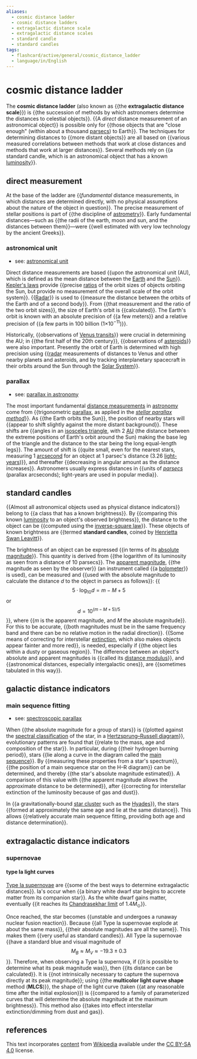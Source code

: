 ```yaml
---
aliases:
  - cosmic distance ladder
  - cosmic distance ladders
  - extragalactic distance scale
  - extragalactic distance scales
  - standard candle
  - standard candles
tags:
  - flashcard/active/general/cosmic_distance_ladder
  - language/in/English
---
```


# cosmic distance ladder

The __cosmic distance ladder__ (also known as {{the __extragalactic distance scale__}}) is {{the succession of methods by which astronomers determine the distances to celestial objects}}. {{A _direct_ distance measurement of an astronomical object}} is possible only for {{those objects that are "close enough" (within about a thousand [parsecs](parsec.md)) to Earth}}. The techniques for determining distances to {{more distant objects}} are all based on {{various measured correlations between methods that work at close distances and methods that work at larger distances}}. Several methods rely on {{a standard candle, which is an astronomical object that has a known [luminosity](luminosity.md)}}. <!--SR:!2024-11-03,69,310!2024-09-22,33,270!2024-10-30,65,310!2024-09-21,33,270!2024-09-27,39,290!2024-10-06,39,250!2024-09-26,38,270-->

## direct measurement

At the base of the ladder are {{_fundamental_ distance measurements, in which distances are determined directly, with no physical assumptions about the nature of the object in question}}. The precise measurement of stellar positions is part of {{the discipline of [astrometry](astrometry.md)}}. Early fundamental distances—such as {{the radii of the earth, moon and sun, and the distances between them}}—were {{well estimated with very low technology by the ancient Greeks}}. <!--SR:!2024-11-04,70,310!2024-10-25,63,310!2024-10-19,58,310!2024-10-13,50,290-->

### astronomical unit

- see: [astronomical unit](astronomical%20unit.md)

Direct distance measurements are based {{upon the astronomical unit (AU), which is defined as the mean distance between the [Earth](Earth.md) and the [Sun](Sun.md)}}. [Kepler's laws](Kepler's%20laws%20of%20planetary%20motion.md) provide {{precise [ratios](ratio.md) of the orbit sizes of objects orbiting the Sun, but provide no measurement of the overall scale of the orbit system}}. {{[Radar](radar.md)}} is used to {{measure the distance between the orbits of the Earth and of a second body}}. From {{that measurement and the ratio of the two orbit sizes}}, the size of Earth's orbit is {{calculated}}. The Earth's orbit is known with an absolute precision of {{a few meters}} and a relative precision of {{a few parts in 100 billion (1×10<sup>−11</sup>)}}. <!--SR:!2024-11-05,71,310!2024-10-08,50,290!2024-10-25,62,310!2024-11-21,72,270!2024-10-09,47,290!2025-01-27,131,310!2024-10-21,59,310!2024-10-02,44,290-->

Historically, {{observations of [Venus transits](Transit%20of%20Venus.md#scientific%20interest%20in%20transits)}} were crucial in determining the AU; in {{the first half of the 20th century}}, {{observations of [asteroids](asteroid.md)}} were also important. Presently the orbit of Earth is determined with high precision using {{[radar](radar.md) measurements of distances to Venus and other nearby planets and asteroids, and by tracking interplanetary spacecraft in their orbits around the Sun through the [Solar System](Solar%20System.md)}}. <!--SR:!2024-10-09,46,290!2025-01-17,124,290!2024-09-27,36,290!2024-10-24,57,270-->

### parallax

- see: [parallax in astronomy](parallax%20in%20astronomy.md)

The most important fundamental [distance measurements](length%20measurement.md) in [astronomy](astronomy.md) come from {{trigonometric [parallax](parallax.md), as applied in the _[stellar parallax method](stellar%20parallax.md#method)_}}. As {{the Earth orbits the Sun}}, the position of nearby stars will {{appear to shift slightly against the more distant background}}. These shifts are {{angles in an [isosceles triangle](isosceles%20triangle.md), with 2 [AU](astronomical%20unit.md) (the distance between the extreme positions of Earth's orbit around the Sun) making the base leg of the triangle and the distance to the star being the long equal-length legs}}. The amount of shift is {{quite small, even for the nearest stars, measuring 1 [arcsecond](minute%20and%20second%20of%20arc.md) for an object at 1 parsec's distance (3.26 [light-years](light-year.md))}}, and thereafter {{decreasing in angular amount as the distance increases}}. Astronomers usually express distances in {{units of _[parsecs](parsec.md)_ (parallax arcseconds); light-years are used in popular media}}. <!--SR:!2024-10-03,44,290!2024-11-02,68,310!2024-10-16,55,310!2024-10-14,53,310!2024-10-13,52,310!2024-10-06,43,290!2024-10-20,58,310-->

## standard candles

{{Almost all astronomical objects used as physical distance indicators}} belong to {{a class that has a known brightness}}. By {{comparing this known [luminosity](luminosity.md) to an object's observed brightness}}, the distance to the object can be {{computed using the [inverse-square law](inverse-square%20law.md)}}. These objects of known brightness are {{termed __standard candles__, coined by [Henrietta Swan Leavitt](Henrietta%20Swan%20Leavitt.md)}}. <!--SR:!2024-10-10,47,290!2024-10-06,49,290!2025-01-06,112,290!2024-10-27,64,310!2024-11-26,82,290-->

The brightness of an object can be expressed {{in terms of its [absolute magnitude](absolute%20magnitude.md)}}. This quantity is derived from {{the logarithm of its luminosity as seen from a distance of 10 parsecs}}. The [apparent magnitude](apparent%20magnitude.md), {{the magnitude as seen by the observer}} (an instrument called {{a [bolometer](bolometer.md)}} is used), can be measured and {{used with the absolute magnitude to calculate the distance _d_ to the object in parsecs as follows}}: {{$$5 \cdot \log_{10} d = m − M + 5$$ or $$d = 10^{(m − M + 5) / 5}$$}}, where {{_m_ is the apparent magnitude, and _M_ the absolute magnitude}}. For this to be accurate, {{both magnitudes must be in the same frequency band and there can be no relative motion in the radial direction}}. {{Some means of correcting for interstellar [extinction](extinction%20(astronomy).md), which also makes objects appear fainter and more red}}, is needed, especially if {{the object lies within a dusty or gaseous region}}. The difference between an object's absolute and apparent magnitudes is {{called its [distance modulus](distance%20modulus.md)}}, and {{astronomical distances, especially intergalactic ones}}, are {{sometimes tabulated in this way}}. <!--SR:!2024-12-07,82,270!2024-10-06,47,290!2024-10-21,60,310!2024-10-21,59,310!2024-09-22,34,270!2024-09-29,41,290!2024-11-05,71,310!2024-10-23,35,250!2024-09-24,37,290!2024-11-08,67,270!2024-10-26,64,310!2024-12-09,83,270!2024-09-20,32,270-->

## galactic distance indicators

### main sequence fitting

- see: [spectroscopic parallax](spectroscopic%20parallax.md)

When {{the absolute magnitude for a group of stars}} is {{plotted against the [spectral classification](stellar%20classification.md) of the star, in a [Hertzsprung–Russell diagram](Hertzsprung–Russell%20diagram.md)}}, evolutionary patterns are found that {{relate to the mass, age and composition of the star}}. In particular, during {{their hydrogen burning period}}, stars {{lie along a curve in the diagram called the [main sequence](main%20sequence.md)}}. By {{measuring these properties from a star's spectrum}}, {{the position of a main sequence star on the H–R diagram}} can be determined, and thereby {{the star's absolute magnitude estimated}}. A comparison of this value with {{the apparent magnitude allows the approximate distance to be determined}}, after {{correcting for interstellar extinction of the luminosity because of gas and dust}}. <!--SR:!2024-11-19,81,335!2024-10-18,53,315!2024-11-15,77,335!2024-10-04,43,315!2024-10-10,48,315!2024-11-08,72,335!2024-10-19,52,315!2024-10-20,52,315!2024-09-21,29,295!2024-10-21,56,315-->

In {{a gravitationally-bound [star cluster](star%20cluster.md) such as the [Hyades](hyades%20(star%20cluster).md)}}, the stars {{formed at approximately the same age and lie at the same distance}}. This allows {{relatively accurate main sequence fitting, providing both age and distance determination}}. <!--SR:!2024-11-10,73,335!2024-10-24,55,315!2024-09-26,34,295-->

## extragalactic distance indicators

### supernovae

#### type Ia light curves

[Type Ia supernovae](Type%20Ia%20supernova.md) are {{some of the best ways to determine extragalactic distances}}. Ia's occur when {{a binary white dwarf star begins to accrete matter from its companion star}}. As the white dwarf gains matter, eventually {{it reaches its [Chandrasekhar limit](Chandrasekhar%20limit.md) of $1.4M_{\odot }$}}. <!--SR:!2024-10-20,55,315!2024-09-24,33,295!2024-11-09,72,335-->

Once reached, the star becomes {{unstable and undergoes a runaway nuclear fusion reaction}}. Because {{all Type Ia supernovae explode at about the same mass}}, {{their absolute magnitudes are all the same}}. This makes them {{very useful as standard candles}}. All Type Ia supernovae {{have a standard blue and visual magnitude of $$M_{B}\approx M_{V}\approx -19.3\pm 0.3$$}}. Therefore, when observing a Type Ia supernova, if {{it is possible to determine what its peak magnitude was}}, then {{its distance can be calculated}}. It is {{not intrinsically necessary to capture the supernova directly at its peak magnitude}}; using {{the __multicolor light curve shape__ method (__MLCS__)}}, the shape of the light curve (taken {{at any reasonable time after the initial explosion}}) is {{compared to a family of parameterized curves that will determine the absolute magnitude at the maximum brightness}}. This method also {{takes into effect interstellar extinction/dimming from dust and gas}}. <!--SR:!2024-10-02,41,315!2024-10-17,50,315!2024-10-05,43,315!2024-10-26,57,315!2025-01-06,110,315!2024-10-05,44,315!2024-11-01,65,335!2024-11-15,77,335!2024-10-04,39,295!2024-10-07,45,315!2024-09-23,31,295!2024-10-08,46,315-->

## references

This text incorporates [content](https://en.wikipedia.org/wiki/cosmic_distance_ladder) from [Wikipedia](Wikipedia.md) available under the [CC BY-SA 4.0](https://creativecommons.org/licenses/by-sa/4.0/) license.
